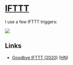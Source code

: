 # [IFTTT](https://ifttt.com)

I use a few IFTTT triggers:

![](https://i.imgur.com/cKbXFeU.png)

## Links

- [Goodbye IFTTT (2020)](https://benjamincongdon.me/blog/2020/10/30/Goodbye-IFTTT/) ([HN](https://news.ycombinator.com/item?id=24943685))
